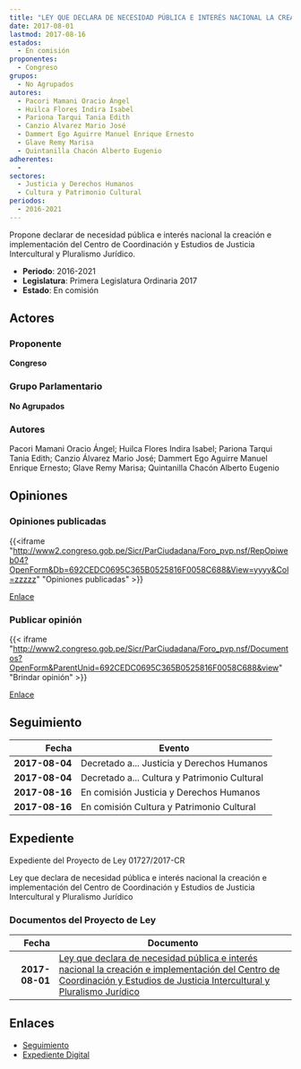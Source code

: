 ```yaml
---
title: "LEY QUE DECLARA DE NECESIDAD PÚBLICA E INTERÉS NACIONAL LA CREACIÓN E IMPLEMENTACIÓN DEL CENTRO DE COORDINACIÓN Y ESTUDIOS DE JUSTICIA INTERCULTURAL Y PLURALISMO JURÍDICO"
date: 2017-08-01
lastmod: 2017-08-16
estados: 
  - En comisión
proponentes: 
  - Congreso
grupos: 
  - No Agrupados
autores: 
  - Pacori Mamani Oracio Ángel
  - Huilca Flores Indira Isabel
  - Pariona Tarqui Tania Edith
  - Canzio Álvarez Mario José
  - Dammert Ego Aguirre Manuel Enrique Ernesto
  - Glave Remy Marisa
  - Quintanilla Chacón Alberto Eugenio
adherentes: 
  - 
sectores: 
  - Justicia y Derechos Humanos
  - Cultura y Patrimonio Cultural
periodos: 
  - 2016-2021
---
```


Propone declarar de necesidad pública e interés nacional la creación e implementación del Centro de Coordinación y Estudios de Justicia Intercultural y Pluralismo Jurídico.

- **Periodo**: 2016-2021
- **Legislatura**: Primera Legislatura Ordinaria 2017
- **Estado**: En comisión

## Actores

### Proponente

**Congreso**

### Grupo Parlamentario

**No Agrupados**

### Autores

Pacori Mamani Oracio Ángel; Huilca Flores Indira Isabel; Pariona Tarqui Tania Edith; Canzio Álvarez Mario José; Dammert Ego Aguirre Manuel Enrique Ernesto; Glave Remy Marisa; Quintanilla Chacón Alberto Eugenio


## Opiniones

### Opiniones publicadas

{{<iframe "http://www2.congreso.gob.pe/Sicr/ParCiudadana/Foro_pvp.nsf/RepOpiweb04?OpenForm&Db=692CEDC0695C365B0525816F0058C688&View=yyyy&Col=zzzzz" "Opiniones publicadas" >}}

[Enlace](http://www2.congreso.gob.pe/Sicr/ParCiudadana/Foro_pvp.nsf/RepOpiweb04?OpenForm&Db=692CEDC0695C365B0525816F0058C688&View=yyyy&Col=zzzzz)
### Publicar opinión

{{< iframe "http://www2.congreso.gob.pe/Sicr/ParCiudadana/Foro_pvp.nsf/Documentos?OpenForm&ParentUnid=692CEDC0695C365B0525816F0058C688&view" "Brindar opinión" >}}

[Enlace](http://www2.congreso.gob.pe/Sicr/ParCiudadana/Foro_pvp.nsf/Documentos?OpenForm&ParentUnid=692CEDC0695C365B0525816F0058C688&view)

## Seguimiento

| Fecha | Evento |
|------:|--------|
| **2017-08-04** | Decretado a... Justicia y Derechos Humanos|
| **2017-08-04** | Decretado a... Cultura y Patrimonio Cultural|
| **2017-08-16** | En comisión Justicia y Derechos Humanos|
| **2017-08-16** | En comisión Cultura y Patrimonio Cultural|


## Expediente

Expediente del Proyecto de Ley 01727/2017-CR

Ley que declara de necesidad pública e interés nacional la creación e implementación del Centro de Coordinación y Estudios de Justicia Intercultural y Pluralismo Jurídico


### Documentos del Proyecto de Ley

| Fecha | Documento |
|------:|--------|
| **2017-08-01** | [Ley que declara de necesidad pública e interés nacional la creación e implementación del Centro de Coordinación y Estudios de Justicia Intercultural y Pluralismo Jurídico](http://www.leyes.congreso.gob.pe/Documentos/2016_2021/Proyectos_de_Ley_y_de_Resoluciones_Legislativas/PL0172720170801.pdf) |

## Enlaces 

- [Seguimiento](http://www2.congreso.gob.pehttp://www2.congreso.gob.pe/Sicr/TraDocEstProc/CLProLey2016.nsf/f7fff46988ca05b1052578e100829cc7/0e4b45ec1a42be8a0525816f005bf6f4?OpenDocument)
- [Expediente Digital](http://www2.congreso.gob.pehttp://www2.congreso.gob.pe/Sicr/TraDocEstProc/CLProLey2016.nsf/f7fff46988ca05b1052578e100829cc7/0e4b45ec1a42be8a0525816f005bf6f4?OpenDocument&Click=05257FB7005EB655.eb71d0cf91d8294e05256cdf006b5706/$Body/0.1C6C)
